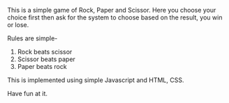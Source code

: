 This is a simple game of Rock, Paper and Scissor. Here you choose your choice first then ask for the system to choose based on the result, you win or lose.

Rules are simple-

1. Rock beats scissor
2. Scissor beats paper
3. Paper beats rock

This is implemented using simple Javascript and HTML, CSS.

Have fun at it.
